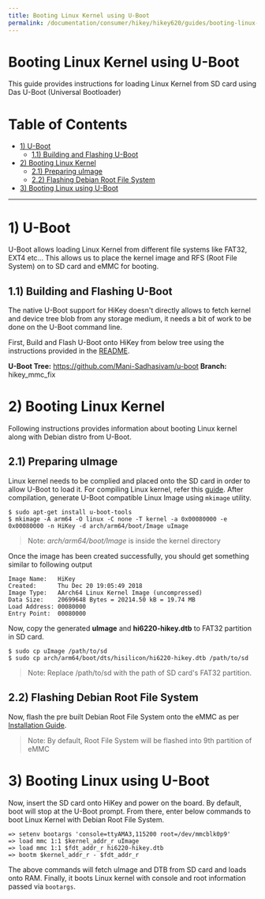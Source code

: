 ```yaml
---
title: Booting Linux Kernel using U-Boot
permalink: /documentation/consumer/hikey/hikey620/guides/booting-linux-kernel-using-uboot.md.html
---
```


# Booting Linux Kernel using U-Boot

This guide provides instructions for loading Linux Kernel from SD card using
Das U-Boot (Universal Bootloader)

# Table of Contents

- [1) U-Boot](#1-u-boot)
    - [1.1) Building and Flashing U-Boot](#11-building-and-flashing-u-boot)
- [2) Booting Linux Kernel](#2-booting-linux-kernel)
    - [2.1) Preparing uImage](#21-preparing-uImage)
    - [2.2) Flashing Debian Root File System](#22-flashing-debian-root-file-system)
- [3) Booting Linux using U-Boot](#3-booting-linux-using-u-boot)

***

# 1) U-Boot

U-Boot allows loading Linux Kernel from different file systems like FAT32, EXT4 etc... This allows us to place
the kernel image and RFS (Root File System) on to SD card and eMMC for booting.

## 1.1) Building and Flashing U-Boot

The native U-Boot support for HiKey doesn't directly allows to fetch kernel and device tree blob from
any storage medium, it needs a bit of work to be done on the U-Boot command line.

First, Build and Flash U-Boot onto HiKey from below tree using the instructions provided
in the [README](https://git.denx.de/?p=u-boot.git;a=blob_plain;f=board/hisilicon/hikey/README;hb=HEAD).

**U-Boot Tree:** https://github.com/Mani-Sadhasivam/u-boot
**Branch:** hikey_mmc_fix

# 2) Booting Linux Kernel

Following instructions provides information about booting Linux kernel along with
Debian distro from U-Boot.

## 2.1) Preparing uImage

Linux kernel needs to be complied and placed onto the SD card in order to allow U-Boot to load it. For
compiling Linux kernel, refer this [guide](https://github.com/96boards/documentation/blob/master/consumer/hikey/hikey620/build/linux-kernel.md).
After compilation, generate U-Boot compatible Linux Image using `mkimage` utility.

```shell
$ sudo apt-get install u-boot-tools
$ mkimage -A arm64 -O linux -C none -T kernel -a 0x00080000 -e 0x00080000 -n HiKey -d arch/arm64/boot/Image uImage
```
> Note: *arch/arm64/boot/Image* is inside the kernel directory

Once the image has been created successfully, you should get something similar to following output

```
Image Name:   HiKey
Created:      Thu Dec 20 19:05:49 2018
Image Type:   AArch64 Linux Kernel Image (uncompressed)
Data Size:    20699648 Bytes = 20214.50 kB = 19.74 MB
Load Address: 00080000
Entry Point:  00080000
```
Now, copy the generated **uImage** and **hi6220-hikey.dtb** to FAT32 partition in SD card.

```shell
$ sudo cp uImage /path/to/sd
$ sudo cp arch/arm64/boot/dts/hisilicon/hi6220-hikey.dtb /path/to/sd
```
> Note: Replace /path/to/sd with the path of SD card's FAT32 partition.

## 2.2) Flashing Debian Root File System

Now, flash the pre built Debian Root File System onto the eMMC as per [Installation Guide](https://github.com/96boards/documentation/blob/master/consumer/hikey/hikey620/installation/linux-fastboot.md#step-3-install-operating-system-update-using-downloaded-files).

> Note: By default, Root File System will be flashed into 9th partition of eMMC

# 3) Booting Linux using U-Boot

Now, insert the SD card onto HiKey and power on the board. By default, boot will stop
at the U-Boot prompt. From there, enter below commands to boot Linux Kernel with Debian
Root File System.

```shell
=> setenv bootargs 'console=ttyAMA3,115200 root=/dev/mmcblk0p9'
=> load mmc 1:1 $kernel_addr_r uImage
=> load mmc 1:1 $fdt_addr_r hi6220-hikey.dtb
=> bootm $kernel_addr_r - $fdt_addr_r
```

The above commands will fetch uImage and DTB from SD card and loads onto RAM. Finally, it
boots Linux kernel with console and root information passed via `bootargs`.
